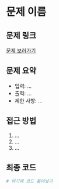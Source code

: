 # 문제 이름

## 문제 링크
[문제 보러가기](https://...)

## 문제 요약
- 입력: ...
- 출력: ...
- 제한 사항: ...

## 접근 방법
1. ...
2. ...
3. ...

## 최종 코드
```python
# 여기에 코드 붙여넣기
